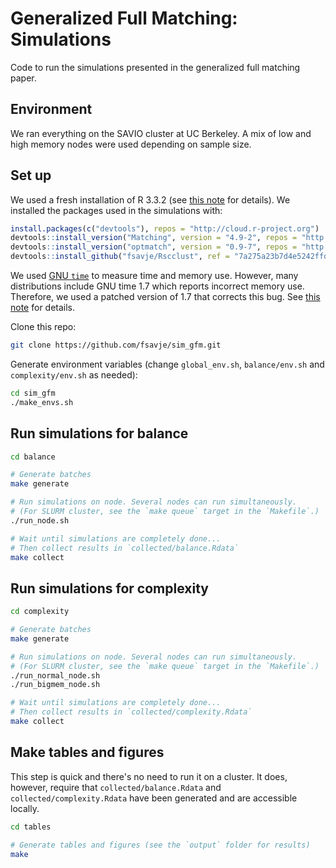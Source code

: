 # Generalized Full Matching: Simulations

Code to run the simulations presented in the generalized full matching paper.


## Environment

We ran everything on the SAVIO cluster at UC Berkeley. A mix of low and high memory nodes were used depending on sample size. 


## Set up

We used a fresh installation of R 3.3.2 (see [this note](install_modules.md) for details). We installed the packages used in the simulations with:

```R
install.packages(c("devtools"), repos = "http://cloud.r-project.org")
devtools::install_version("Matching", version = "4.9-2", repos = "http://cloud.r-project.org")
devtools::install_version("optmatch", version = "0.9-7", repos = "http://cloud.r-project.org")
devtools::install_github("fsavje/Rscclust", ref = "7a275a23b7d4e5242ffdd6f68a21de4b4ba8d08d")
```

We used [GNU `time`](https://www.gnu.org/software/time/) to measure time and memory use. However, many distributions include GNU time 1.7 which reports incorrect memory use. Therefore, we used a patched version of 1.7 that corrects this bug. See [this note](install_modules.md) for details.

Clone this repo:

```bash
git clone https://github.com/fsavje/sim_gfm.git
```

Generate environment variables (change `global_env.sh`, `balance/env.sh` and `complexity/env.sh` as needed):

```bash
cd sim_gfm
./make_envs.sh
```


## Run simulations for balance

```bash
cd balance

# Generate batches
make generate

# Run simulations on node. Several nodes can run simultaneously.
# (For SLURM cluster, see the `make queue` target in the `Makefile`.)
./run_node.sh

# Wait until simulations are completely done...
# Then collect results in `collected/balance.Rdata`
make collect
```


## Run simulations for complexity

```bash
cd complexity

# Generate batches
make generate

# Run simulations on node. Several nodes can run simultaneously.
# (For SLURM cluster, see the `make queue` target in the `Makefile`.)
./run_normal_node.sh
./run_bigmem_node.sh

# Wait until simulations are completely done...
# Then collect results in `collected/complexity.Rdata`
make collect
```


## Make tables and figures

This step is quick and there's no need to run it on a cluster. It does, however, require that `collected/balance.Rdata` and `collected/complexity.Rdata` have been generated and are accessible locally.

```bash
cd tables

# Generate tables and figures (see the `output` folder for results)
make
```
